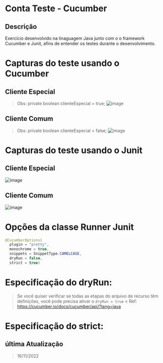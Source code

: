 # Conta Teste - Cucumber

## Descrição
Exercício desenvolvido na linaguagem Java junto com o o framework Cucumber e Junit, afins de entender os testes durante o desenvolvimento.

# Capturas do teste usando o Cucumber

## Cliente Especial
> Obs: private boolean clienteEspecial = true;
> ![image](https://user-images.githubusercontent.com/38986134/202322136-0add3f09-2396-44e5-bdee-b3b42b0425b1.png)


## Cliente Comum
> Obs: private boolean clienteEspecial = false;
![image](https://user-images.githubusercontent.com/38986134/202322062-6ec74141-a4d3-45b6-89c2-48306e81cedd.png)


# Capturas do teste usando o Junit

## Cliente Especial
![image](https://user-images.githubusercontent.com/38986134/202322333-4d089661-40c6-461d-b170-1a6166407d28.png)

## Cliente Comum
![image](https://user-images.githubusercontent.com/38986134/202322408-6a245233-4116-4e87-aaa2-4d7e34d27d67.png)

# Opções da classe Runner Junit
```java
@CucumberOptions(
  plugin = "pretty", 
  monochrome = true, 
  snippets = SnippetType.CAMELCASE, 
  dryRun = false, 
  strict = true)
```

# Especificação do dryRun:
> Se você quiser verificar se todas as etapas do arquivo de recurso têm definições, você pode precisa ativar o `dryRun = true`
<
Ref: https://cucumber.io/docs/cucumber/api/?lang=java

# Especificação do strict:

## última Atualização
> 16/11/2022
